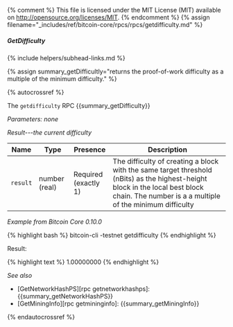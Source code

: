 {% comment %}
This file is licensed under the MIT License (MIT) available on
http://opensource.org/licenses/MIT.
{% endcomment %}
{% assign filename="_includes/ref/bitcoin-core/rpcs/rpcs/getdifficulty.md" %}

##### GetDifficulty
{% include helpers/subhead-links.md %}

{% assign summary_getDifficultly="returns the proof-of-work difficulty as a multiple of the minimum difficulty." %}

{% autocrossref %}

The `getdifficulty` RPC {{summary_getDifficulty}}

*Parameters: none*

*Result---the current difficulty*

| Name             | Type              | Presence                    | Description
|------------------|-------------------|-----------------------------|----------------
| `result`         | number (real)     | Required<br>(exactly 1)     | The difficulty of creating a block with the same target threshold (nBits) as the highest-height block in the local best block chain.  The number is a a multiple of the minimum difficulty

*Example from Bitcoin Core 0.10.0*

{% highlight bash %}
bitcoin-cli -testnet getdifficulty
{% endhighlight %}

Result:

{% highlight text %}
1.00000000
{% endhighlight %}

*See also*

* [GetNetworkHashPS][rpc getnetworkhashps]: {{summary_getNetworkHashPS}}
* [GetMiningInfo][rpc getmininginfo]: {{summary_getMiningInfo}}

{% endautocrossref %}
